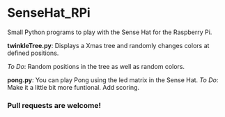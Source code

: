 # SenseHat_RPi

Small Python programs to play with the Sense Hat for the Raspberry Pi.

**twinkleTree.py**: Displays a Xmas tree and randomly changes colors at defined positions.

_To Do_: Random positions in the tree as well as random colors.

**pong.py**: You can play Pong using the led matrix in the Sense Hat.
_To Do_: Make it a little bit more funtional. Add scoring.


### Pull requests are welcome! 
